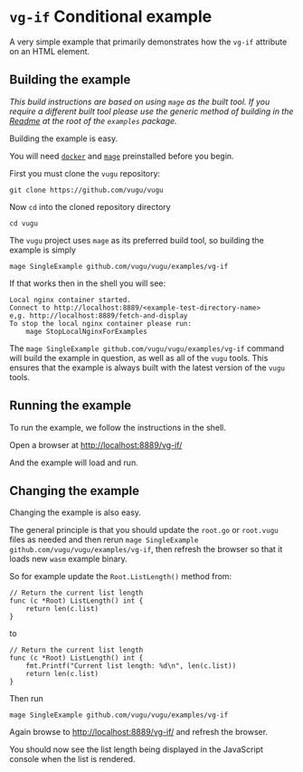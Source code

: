 # `vg-if` Conditional example

A very simple example that primarily demonstrates how the `vg-if` attribute on an HTML element.

## Building the example

*This build instructions are based on using `mage` as the built tool. If you require a different built tool please use the generic method of building in the [Readme](https://github.com/vugu/vugu/blob/master/examples/Readme.md) at the root of the `examples` package.*

Building the example is easy. 

You will need [`docker`](docker.com) and [`mage`](https://magefile.org/) preinstalled before you begin.

First you must clone the `vugu` repository:

`git clone https://github.com/vugu/vugu`

Now `cd` into the cloned repository directory

`cd vugu`

The `vugu` project uses `mage` as its preferred build tool, so building the example is simply

`mage SingleExample github.com/vugu/vugu/examples/vg-if`

If that works then in the shell you will see:

```
Local nginx container started.
Connect to http://localhost:8889/<example-test-directory-name>
e,g. http://localhost:8889/fetch-and-display
To stop the local nginx container please run:
	mage StopLocalNginxForExamples
```

The `mage SingleExample github.com/vugu/vugu/examples/vg-if` command will build the example in question, as well as all of the `vugu` tools. This ensures that the example is always built with the latest version of the `vugu` tools.

## Running the example

To run the example, we follow the instructions in the shell. 

Open a browser at [http://localhost:8889/vg-if/](http://localhost:8889/vg-if/)

And the example will load and run.

## Changing the example

Changing the example is also easy.

The general principle is that you should update the `root.go` or `root.vugu` files as needed and then rerun `mage SingleExample github.com/vugu/vugu/examples/vg-if`, then refresh the browser so that it loads new `wasm` example binary. 

So for example update the `Root.ListLength()` method from:

```
// Return the current list length
func (c *Root) ListLength() int {
	return len(c.list)
}
```

to

```
// Return the current list length
func (c *Root) ListLength() int {
    fmt.Printf("Current list length: %d\n", len(c.list))
	return len(c.list)
}
```

Then run

```
mage SingleExample github.com/vugu/vugu/examples/vg-if
```

Again browse to [http://localhost:8889/vg-if/](http://localhost:8889/vg-if/) and refresh the browser.

You should now see the list length being displayed in the JavaScript console when the list is rendered.
